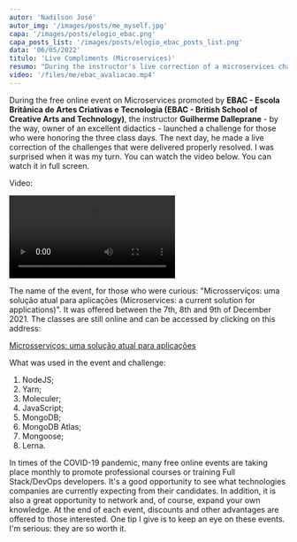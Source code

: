 ```yaml
---
autor: 'Nadilson José'
autor_img: '/images/posts/me_myself.jpg'
capa: '/images/posts/elogio_ebac.png'
capa_posts_list: '/images/posts/elogio_ebac_posts_list.png'
data: '06/05/2022'
titulo: 'Live Compliments (Microservices)'
resumo: "During the instructor's live correction of a microservices challenge, I didn't expect to be praised."
video: '/files/me/ebac_avaliacao.mp4'
---
```


During the free online event on Microservices promoted by **EBAC - Escola Britânica de Artes Criativas e Tecnologia (EBAC - British School of Creative Arts and Technology)**, the instructor **Guilherme Dalleprane** - by the way, owner of an excellent didactics - launched a challenge for those who were honoring the three class days. The next day, he made a live correction of the challenges that were delivered properly resolved. I was surprised when it was my turn. You can watch the video below. You can watch it in full screen.

Video:

 <video controls class="relative z-10 w-auto min-w-full min-h-full max-w-none aspect-auto">
    <source src="/files/me/ebac_avaliacao.mp4" type="video/mp4" />
    Your browser does not support the display of videos.
</video>

The name of the event, for those who were curious: "Microsserviços: uma solução atual para aplicações (Microservices: a current solution for applications)". It was offered between the 7th, 8th and 9th of December 2021. The classes are still online and can be accessed by clicking on this address:

[Microsserviços: uma solução atual para aplicações](https://ebaconline.com.br/webinars/programacao-workshop-2021-12-07-08-09)

What was used in the event and challenge:

1. NodeJS;
2. Yarn;
3. Moleculer;
4. JavaScript;
5. MongoDB;
6. MongoDB Atlas;
7. Mongoose;
8. Lerna.

In times of the COVID-19 pandemic, many free online events are taking place monthly to promote professional courses or training Full Stack/DevOps developers. It's a good opportunity to see what technologies companies are currently expecting from their candidates. In addition, it is also a great opportunity to network and, of course, expand your own knowledge. At the end of each event, discounts and other advantages are offered to those interested. One tip I give is to keep an eye on these events. I'm serious: they are so worth it.
